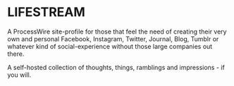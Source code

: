 # LIFESTREAM

A ProcessWire site-profile for those that feel the need of creating their very own and personal Facebook, Instagram, Twitter, Journal, Blog, Tumblr or whatever kind of social-experience without those large companies out there.

A self-hosted collection of thoughts, things, ramblings and impressions - if you will.


